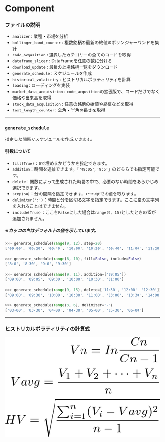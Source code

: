 # Component

### ファイルの説明

 - `analizer` : 業種・市場を分析
 - `bollinger_band_counter` : 複数銘柄の最新の終値のボリンジャーバンドを集計
 - `code_acqusition` :  選択したカテゴリーの全てのコードを取得
 - `dataframe_slicer` : DataFrameを任意の数に分ける
 - `download_update` : 最新の上場銘柄一覧をダウンロード
 - `generate_schedule` : スケジュールを作成
 - `historical_volatirity` : ヒストリカルボラティリティを計算
 - `loading` : ローディングを実装
 - `market_data_acquisition` : `code_acqusition`の拡張版で、コードだけでなく価格や出来高を取得
 - `stock_data_acquisition` : 任意の銘柄の始値や終値などを取得
 - `text_length_counter` : 全角・半角の長さを取得

***

### `generate_schedule`

指定した間隔でスケジュールを作成できます。

#### 引数について

 - `fill(True)`：`0`で埋めるかどうかを指定できます。
 - `addition`：時間を追加できます。「`'09:05'`, `'9:5'`」のどちらでも指定可能です。
 - `delete`：関数によって生成された時間の中で、必要のない時間をあらかじめ選択できます。
 - `step(30)`：分の間隔を指定できます。`1～59`までの値を取ります。
 - `delimiter(':')`：時間と分を区切る文字を指定できます。ここに空の文字列を入れることはできません。
 - `include(True)`：ここを`False`にした場合は`range(9, 15)`としたときの15が追加されません。

##### ※カッコの中はデフォルトの値を示しています。

```python
>>> generate_schedule(range(9, 12), step=20)
['09:00', '09:20', '09:40', '10:00', '10:20', '10:40', '11:00', '11:20', '11:40', '12:00']

>>> generate_schedule(range(8, 10), fill=False, include=False)
['8:0', '8:30', '9:0', '9:30']

>>> generate_schedule(range(9, 11), addition=['09:05'])
['09:00', '09:05', '09:30', '10:00', '10:30', '11:00']

>>> generate_schedule(range(9, 15), delete=['11:30', '12:00', '12:30'])
['09:00', '09:30', '10:00', '10:30', '11:00', '13:00', '13:30', '14:00', '14:30', '15:00']

>>> generate_schedule(range(3, 6), delimiter="-")
['03-00', '03-30', '04-00', '04-30', '05-00', '05-30', '06-00']
```

***

### ヒストリカルボラティリティの計算式

![hv](../images/historical_volatility.png)
